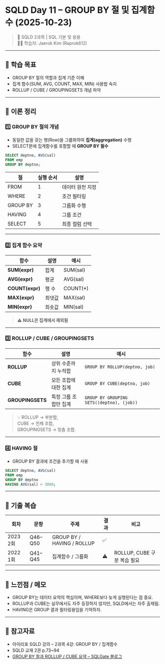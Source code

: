 # SQLD Day 11 – GROUP BY 절 및 집계함수 (2025-10-23)
> 📘 SQLD 2과목 | SQL 기본 및 응용  
> 🧑‍💻 학습자: Jaerok Kim (Raprok612)

---

## 🎯 학습 목표
- GROUP BY 절의 역할과 집계 기준 이해  
- 집계 함수(SUM, AVG, COUNT, MAX, MIN) 사용법 숙지  
- ROLLUP / CUBE / GROUPINGSETS 개념 파악

---

## 🧠 이론 정리

### 1️⃣ GROUP BY 절의 개념
- 동일한 값을 갖는 행(Row)을 그룹화하여 **집계(aggregation)** 수행  
- SELECT문에 집계함수를 포함할 때 **GROUP BY 필수**

```sql
SELECT deptno, AVG(sal)
FROM emp
GROUP BY deptno;
```

| 절 | 실행 순서 | 설명 |
|----|------------|------|
| FROM | 1 | 데이터 원천 지정 |
| WHERE | 2 | 조건 필터링 |
| GROUP BY | 3 | 그룹화 수행 |
| HAVING | 4 | 그룹 조건 |
| SELECT | 5 | 최종 컬럼 선택 |

---

### 2️⃣ 집계 함수 요약

| 함수 | 설명 | 예시 |
|------|------|------|
| **SUM(expr)** | 합계 | SUM(sal) |
| **AVG(expr)** | 평균 | AVG(sal) |
| **COUNT(expr)** | 행 수 | COUNT(*) |
| **MAX(expr)** | 최댓값 | MAX(sal) |
| **MIN(expr)** | 최솟값 | MIN(sal) |

> ⚠️ **NULL은 집계에서 제외됨**

---

### 3️⃣ ROLLUP / CUBE / GROUPINGSETS
| 함수 | 설명 | 예시 |
|------|------|------|
| **ROLLUP** | 상위 수준까지 누적합 | `GROUP BY ROLLUP(deptno, job)` |
| **CUBE** | 모든 조합에 대한 집계 | `GROUP BY CUBE(deptno, job)` |
| **GROUPINGSETS** | 특정 그룹 조합만 집계 | `GROUP BY GROUPING SETS((deptno), (job))` |

> 💡 ROLLUP → 부분합,  
> CUBE → 전체 조합,  
> GROUPINGSETS → 맞춤 조합.

---

### 4️⃣ HAVING 절
- GROUP BY 결과에 조건을 추가할 때 사용
```sql
SELECT deptno, AVG(sal)
FROM emp
GROUP BY deptno
HAVING AVG(sal) > 3000;
```

---

## 🧾 기출 복습
| 회차 | 문항 | 주제 | 결과 | 비고 |
|------|------|------|------|------|
| 2023 2회 | Q46–Q50 | GROUP BY / HAVING / ROLLUP | ✅ | |
| 2022 1회 | Q41–Q45 | 집계함수 / 그룹화 | ⚠ | ROLLUP, CUBE 구분 복습 필요 |

---

## 💬 느낀점 / 메모
- GROUP BY는 데이터 요약의 핵심이며, WHERE보다 늦게 실행된다는 점 중요.  
- ROLLUP과 CUBE는 실무에서도 자주 등장하지 않지만, SQLD에서는 자주 출제됨.  
- HAVING은 GROUP 결과 필터링용임을 기억하자.

---

## 🔗 참고자료
- 아이리포 SQLD 강의 – 2과목 4강: GROUP BY / 집계함수  
- SQLD 교재 2권 p.73~94  
- [GROUP BY 절과 ROLLUP / CUBE 요약 – SQLGate 블로그](https://www.sqlgate.com/blog/sql-groupby-rollup/)
